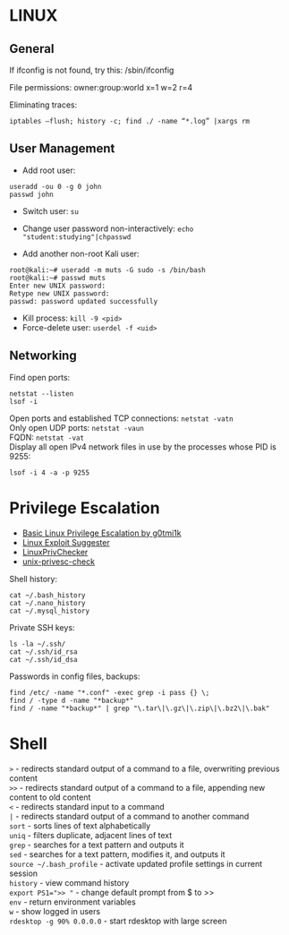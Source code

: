 # LINUX

General
-------

If ifconfig is not found, try this: /sbin/ifconfig

File permissions: owner:group:world x=1 w=2 r=4

Eliminating traces:

`iptables –flush; history -c; find ./ -name “*.log” |xargs rm`


User Management
---------------

* Add root user:

```
useradd -ou 0 -g 0 john
passwd john
```
* Switch user: `su`

* Change user password non-interactively: `echo "student:studying"|chpasswd`

* Add another non-root Kali user:

```
root@kali:~# useradd -m muts -G sudo -s /bin/bash
root@kali:~# passwd muts
Enter new UNIX password:
Retype new UNIX password:
passwd: password updated successfully
```

* Kill process: `kill -9 <pid>`  
* Force-delete user: `userdel -f <uid>`  

Networking
----------

Find open ports:
```
netstat --listen
lsof -i
```
Open ports and established TCP connections: `netstat -vatn`  
Only open UDP ports: `netstat -vaun`  
FQDN: `netstat -vat`  
Display all open IPv4 network files in use by the processes whose PID is 9255:
```
lsof -i 4 -a -p 9255
```

Privilege Escalation
====================

* [Basic Linux Privilege Escalation by g0tmi1k](https://blog.g0tmi1k.com/2011/08/basic-linux-privilege-escalation/)
* [Linux Exploit Suggester](https://github.com/PenturaLabs/Linux_Exploit_Suggester)
* [LinuxPrivChecker](http://www.securitysift.com/download/linuxprivchecker.py)
* [unix-privesc-check](http://pentestmonkey.net/tools/audit/unix-privesc-check)

Shell history:
```
cat ~/.bash_history
cat ~/.nano_history
cat ~/.mysql_history
```

Private SSH keys:
```
ls -la ~/.ssh/
cat ~/.ssh/id_rsa
cat ~/.ssh/id_dsa
```

Passwords in config files, backups:
```
find /etc/ -name "*.conf" -exec grep -i pass {} \;
find / -type d -name "*backup*"
find / -name "*backup*" | grep "\.tar\|\.gz\|\.zip\|\.bz2\|\.bak"
```

Shell
=====

`>` - redirects standard output of a command to a file, overwriting previous content  
`>>` - redirects standard output of a command to a file, appending new content to old content  
`<` - redirects standard input to a command  
`|` - redirects standard output of a command to another command  
`sort` - sorts lines of text alphabetically  
`uniq` - filters duplicate, adjacent lines of text  
`grep` - searches for a text pattern and outputs it  
`sed` - searches for a text pattern, modifies it, and outputs it  
`source ~/.bash_profile` - activate updated profile settings in current session  
`history` - view command history  
`export PS1=">> "` - change default prompt from $ to >>  
`env` - return environment variables  
`w` - show logged in users  
`rdesktop -g 90% 0.0.0.0` - start rdesktop with large screen
